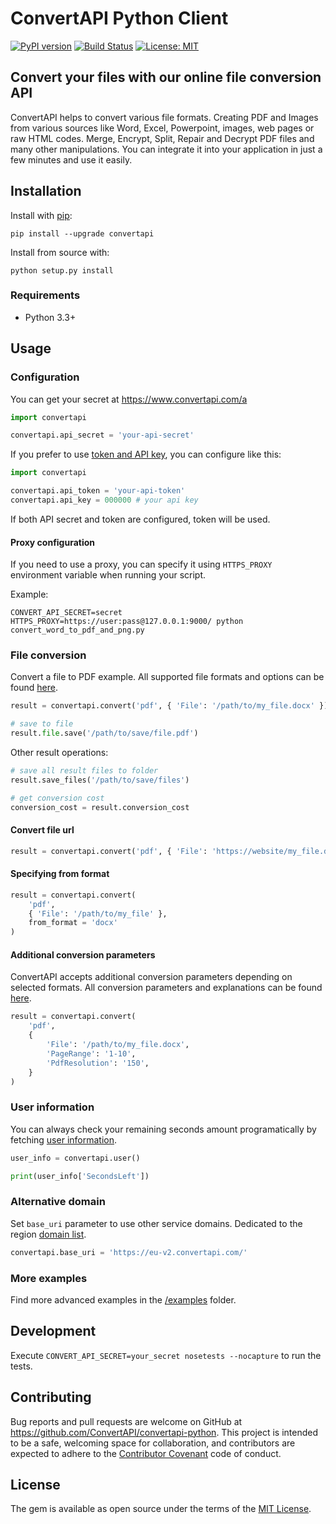 # ConvertAPI Python Client

[![PyPI version](https://badge.fury.io/py/convertapi.svg)](https://badge.fury.io/py/convertapi)
[![Build Status](https://github.com/ConvertAPI/convertapi-python/actions/workflows/main.yml/badge.svg)](https://github.com/ConvertAPI/convertapi-python/actions)
[![License: MIT](https://img.shields.io/badge/License-MIT-blue.svg)](https://opensource.org/licenses/MIT)

## Convert your files with our online file conversion API

ConvertAPI helps to convert various file formats. Creating PDF and Images from various sources like Word, Excel, Powerpoint, images, web pages or raw HTML codes. Merge, Encrypt, Split, Repair and Decrypt PDF files and many other manipulations. You can integrate it into your application in just a few minutes and use it easily.

## Installation

Install with [pip](https://pypi.org/project/pip/):

    pip install --upgrade convertapi

Install from source with:

    python setup.py install

### Requirements

* Python 3.3+

## Usage

### Configuration

You can get your secret at https://www.convertapi.com/a

```python
import convertapi

convertapi.api_secret = 'your-api-secret'
```

If you prefer to use [token and API key](https://www.convertapi.com/doc/auth#token), you can configure like this:

```python
import convertapi

convertapi.api_token = 'your-api-token'
convertapi.api_key = 000000 # your api key
```

If both API secret and token are configured, token will be used.

#### Proxy configuration

If you need to use a proxy, you can specify it using `HTTPS_PROXY` environment variable when running your script.

Example:

```
CONVERT_API_SECRET=secret HTTPS_PROXY=https://user:pass@127.0.0.1:9000/ python convert_word_to_pdf_and_png.py
```

### File conversion

Convert a file to PDF example. All supported file formats and options can be found
[here](https://www.convertapi.com/conversions).

```python
result = convertapi.convert('pdf', { 'File': '/path/to/my_file.docx' })

# save to file
result.file.save('/path/to/save/file.pdf')
```

Other result operations:

```python
# save all result files to folder
result.save_files('/path/to/save/files')

# get conversion cost
conversion_cost = result.conversion_cost
```

#### Convert file url

```python
result = convertapi.convert('pdf', { 'File': 'https://website/my_file.docx' })
```

#### Specifying from format

```python
result = convertapi.convert(
    'pdf',
    { 'File': '/path/to/my_file' },
    from_format = 'docx'
)
```

#### Additional conversion parameters

ConvertAPI accepts additional conversion parameters depending on selected formats. All conversion
parameters and explanations can be found [here](https://www.convertapi.com/conversions).

```python
result = convertapi.convert(
    'pdf',
    {
        'File': '/path/to/my_file.docx',
        'PageRange': '1-10',
        'PdfResolution': '150',
    }
)
```

### User information

You can always check your remaining seconds amount programatically by fetching [user information](https://www.convertapi.com/doc/user).

```python
user_info = convertapi.user()

print(user_info['SecondsLeft'])
```

### Alternative domain

Set `base_uri` parameter to use other service domains. Dedicated to the region [domain list](https://www.convertapi.com/doc/servers-location).

```python
convertapi.base_uri = 'https://eu-v2.convertapi.com/'
```

### More examples

Find more advanced examples in the [/examples](https://github.com/ConvertAPI/convertapi-python/tree/master/examples) folder.

## Development

Execute `CONVERT_API_SECRET=your_secret nosetests --nocapture` to run the tests.

## Contributing

Bug reports and pull requests are welcome on GitHub at https://github.com/ConvertAPI/convertapi-python. This project is intended to be a safe, welcoming space for collaboration, and contributors are expected to adhere to the [Contributor Covenant](http://contributor-covenant.org) code of conduct.

## License

The gem is available as open source under the terms of the [MIT License](https://opensource.org/licenses/MIT).
